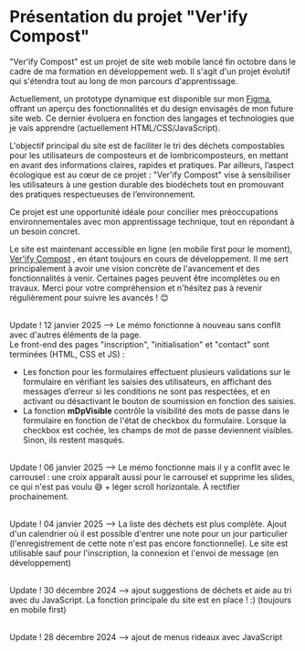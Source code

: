 # Présentation du projet "Ver'ify Compost"

"Ver'ify Compost" est un projet de site web mobile lancé fin octobre dans le cadre de ma formation en développement web. Il s'agit d'un projet évolutif qui s'étendra tout au long de mon parcours d'apprentissage.

Actuellement, un prototype dynamique est disponible sur mon [Figma](https://www.figma.com/design/I3VE2n0b4SOG1q0VF3Tl2E/Projet-Ver'ify-Compost?node-id=631-1717&p=f&t=K11yaDICjozdfypa-0), offrant un aperçu des fonctionnalités et du design envisagés de mon future site web. Ce dernier évoluera en fonction des langages et technologies que je vais apprendre (actuellement HTML/CSS/JavaScript).

L'objectif principal du site est de faciliter le tri des déchets compostables pour les utilisateurs de composteurs et de lombricomposteurs, en mettant en avant des informations claires, rapides et pratiques. Par ailleurs, l’aspect écologique est au cœur de ce projet : "Ver'ify Compost" vise à sensibiliser les utilisateurs à une gestion durable des biodéchets tout en promouvant des pratiques respectueuses de l’environnement.

Ce projet est une opportunité idéale pour concilier mes préoccupations environnementales avec mon apprentissage technique, tout en répondant à un besoin concret.

Le site est maintenant accessible en ligne (en mobile first pour le moment), [Ver'ify Compost](https://ver-ify-compost.vercel.app/) , en étant toujours en cours de développement. Il me sert principalement à avoir une vision concrète de l'avancement et des fonctionnalités à venir. Certaines pages peuvent être incomplètes ou en travaux. Merci pour votre compréhension et n'hésitez pas à revenir régulièrement pour suivre les avancés ! :blush:

<br/>Update ! 12 janvier 2025 --> Le mémo fonctionne à nouveau sans conflit avec d'autres éléments de la page. 
<br/>Le front-end des pages "inscription", "initialisation" et "contact" sont terminées (HTML, CSS et JS) :
- Les fonction pour les formulaires effectuent plusieurs validations sur le formulaire en vérifiant les saisies des utilisateurs, en affichant des messages d’erreur si les conditions ne sont pas respectées, et en activant ou désactivant le bouton de soumission en fonction des saisies.
- La fonction **mDpVisible** contrôle la visibilité des mots de passe dans le formulaire en fonction de l'état de checkbox du formulaire. Lorsque la checkbox est cochée, les champs de mot de passe deviennent visibles. Sinon, ils restent masqués.

<br/>Update ! 06 janvier 2025 --> Le mémo fonctionne mais il y a conflit avec le carrousel : une croix apparaît aussi pour le carrousel et supprime les slides, ce qui n'est pas voulu 😅 + léger scroll horizontale. À rectifier prochainement.


<br/>Update ! 04 janvier 2025 --> La liste des déchets est plus complète. Ajout d'un calendrier où il est possible d'entrer une note pour un jour particulier (l'enregistrement de cette note n'est pas encore fonctionnelle). Le site est utilisable sauf pour l'inscription, la connexion et l'envoi de message (en développement)


<br/>Update ! 30 décembre 2024 --> ajout suggestions de déchets et aide au tri avec du JavaScript. La fonction principale du site est en place ! :) (toujours en mobile first)


<br/>Update ! 28 décembre 2024 --> ajout de menus rideaux avec JavaScript

